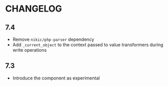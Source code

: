 CHANGELOG
=========

7.4
---

 * Remove `nikic/php-parser` dependency
 * Add `_current_object` to the context passed to value transformers during write operations

7.3
---

 * Introduce the component as experimental
